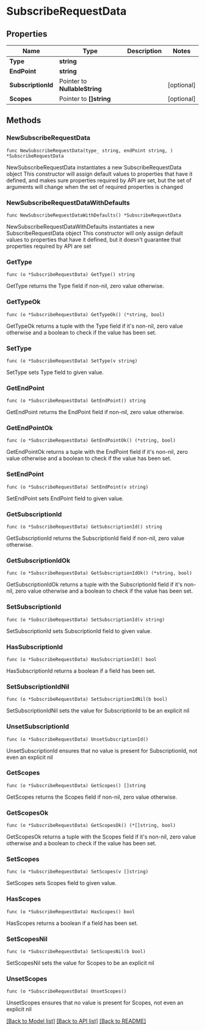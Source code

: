 # SubscribeRequestData

## Properties

Name | Type | Description | Notes
------------ | ------------- | ------------- | -------------
**Type** | **string** |  | 
**EndPoint** | **string** |  | 
**SubscriptionId** | Pointer to **NullableString** |  | [optional] 
**Scopes** | Pointer to **[]string** |  | [optional] 

## Methods

### NewSubscribeRequestData

`func NewSubscribeRequestData(type_ string, endPoint string, ) *SubscribeRequestData`

NewSubscribeRequestData instantiates a new SubscribeRequestData object
This constructor will assign default values to properties that have it defined,
and makes sure properties required by API are set, but the set of arguments
will change when the set of required properties is changed

### NewSubscribeRequestDataWithDefaults

`func NewSubscribeRequestDataWithDefaults() *SubscribeRequestData`

NewSubscribeRequestDataWithDefaults instantiates a new SubscribeRequestData object
This constructor will only assign default values to properties that have it defined,
but it doesn't guarantee that properties required by API are set

### GetType

`func (o *SubscribeRequestData) GetType() string`

GetType returns the Type field if non-nil, zero value otherwise.

### GetTypeOk

`func (o *SubscribeRequestData) GetTypeOk() (*string, bool)`

GetTypeOk returns a tuple with the Type field if it's non-nil, zero value otherwise
and a boolean to check if the value has been set.

### SetType

`func (o *SubscribeRequestData) SetType(v string)`

SetType sets Type field to given value.


### GetEndPoint

`func (o *SubscribeRequestData) GetEndPoint() string`

GetEndPoint returns the EndPoint field if non-nil, zero value otherwise.

### GetEndPointOk

`func (o *SubscribeRequestData) GetEndPointOk() (*string, bool)`

GetEndPointOk returns a tuple with the EndPoint field if it's non-nil, zero value otherwise
and a boolean to check if the value has been set.

### SetEndPoint

`func (o *SubscribeRequestData) SetEndPoint(v string)`

SetEndPoint sets EndPoint field to given value.


### GetSubscriptionId

`func (o *SubscribeRequestData) GetSubscriptionId() string`

GetSubscriptionId returns the SubscriptionId field if non-nil, zero value otherwise.

### GetSubscriptionIdOk

`func (o *SubscribeRequestData) GetSubscriptionIdOk() (*string, bool)`

GetSubscriptionIdOk returns a tuple with the SubscriptionId field if it's non-nil, zero value otherwise
and a boolean to check if the value has been set.

### SetSubscriptionId

`func (o *SubscribeRequestData) SetSubscriptionId(v string)`

SetSubscriptionId sets SubscriptionId field to given value.

### HasSubscriptionId

`func (o *SubscribeRequestData) HasSubscriptionId() bool`

HasSubscriptionId returns a boolean if a field has been set.

### SetSubscriptionIdNil

`func (o *SubscribeRequestData) SetSubscriptionIdNil(b bool)`

 SetSubscriptionIdNil sets the value for SubscriptionId to be an explicit nil

### UnsetSubscriptionId
`func (o *SubscribeRequestData) UnsetSubscriptionId()`

UnsetSubscriptionId ensures that no value is present for SubscriptionId, not even an explicit nil
### GetScopes

`func (o *SubscribeRequestData) GetScopes() []string`

GetScopes returns the Scopes field if non-nil, zero value otherwise.

### GetScopesOk

`func (o *SubscribeRequestData) GetScopesOk() (*[]string, bool)`

GetScopesOk returns a tuple with the Scopes field if it's non-nil, zero value otherwise
and a boolean to check if the value has been set.

### SetScopes

`func (o *SubscribeRequestData) SetScopes(v []string)`

SetScopes sets Scopes field to given value.

### HasScopes

`func (o *SubscribeRequestData) HasScopes() bool`

HasScopes returns a boolean if a field has been set.

### SetScopesNil

`func (o *SubscribeRequestData) SetScopesNil(b bool)`

 SetScopesNil sets the value for Scopes to be an explicit nil

### UnsetScopes
`func (o *SubscribeRequestData) UnsetScopes()`

UnsetScopes ensures that no value is present for Scopes, not even an explicit nil

[[Back to Model list]](../README.md#documentation-for-models) [[Back to API list]](../README.md#documentation-for-api-endpoints) [[Back to README]](../README.md)


